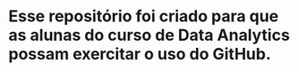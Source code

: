 # Esse repositório foi criado para que as alunas do curso de Data Analytics possam exercitar o uso do GitHub.
